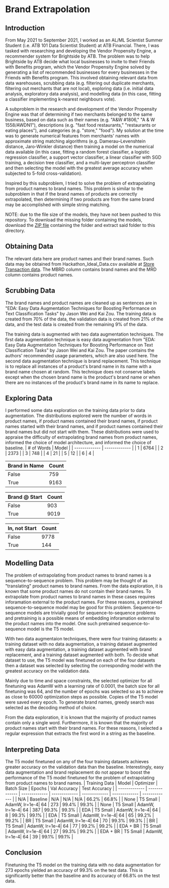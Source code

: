 # Brand Extrapolation
## Introduction
From May 2021 to September 2021, I worked as an AL/ML Scientist Summer Student (i.e. ATB 101 Data Scientist Student) at ATB Financial. There, I was tasked with researching and developing the Vendor Propensity Engine, a recommender system for Brightside by ATB. The problem was to help Brightside by ATB decide what local businesses to invite to their Friends with Benefits program, which the Vendor Propensity Engine solved by generating a list of recommended businesses for every businesses in the Friends with Benefits program. This involved obtaining relevant data from data warehouses, scrubbing data (e.g. filtering out duplicate merchants, filtering out merchants that are not local), exploring data (i.e. initial data analysis, exploratory data analysis), and modelling data (in this case, fitting a classifier implementing k-nearest neighbours vote).

A subproblem in the research and development of the Vendor Propensity Engine was that of determining if two merchants belonged to the same business, based on data such as their names (e.g. "A&W #1806," "A & W 1558/AWDN1"), descriptions (e.g. "fast food restaurants," "restaurants or eating places"), and categories (e.g. "store," "food"). My solution at the time was to generate numerical features from merchants' names with approximate string matching algorithms (e.g. Damerau–Levenshtein distance, Jaro-Winkler distance) then training a model on the numerical data available (in this case, fitting a random forest classifier, a logistic regression classifier, a support vector classifier, a linear classifier with SGD training, a decision tree classifier, and a multi-layer perceptron classifier and then selecting the model with the greatest average accuracy when subjected to 5-fold cross-validation).

Inspired by this subproblem, I tried to solve the problem of extrapolating from product names to brand names. This problem is similar to the subproblem in that if the brand names of products are correctly extrapolated, then determining if two products are from the same brand may be accomplished with simple string matching.

NOTE: due to the file size of the models, they have not been pushed to this repository. To download the missing folder containing the models, download the [ZIP file](https://drive.google.com/file/d/1S05fix48BAa6l5kU9FgeGHsSQ9kmgsNU/view?usp=sharing) containing the folder and extract said folder to this directory.
## Obtaining Data
The relevant data here are product names and their brand names. Such data may be obtained from Hackathon_Ideal_Data.csv available at [Store Transaction data](https://www.kaggle.com/iamprateek/store-transaction-data). The MBRD column contains brand names and the MRD column contains product names.
## Scrubbing Data
The brand names and product names are cleaned up as sentences are in "EDA: Easy Data Augmentation Techniques for Boosting Performance on Text Classification Tasks" by Jason Wei and Kai Zou. The training data is created from 70% of the data, the validation data is created from 21% of the data, and the test data is created from the remaining 9% of the data.

The training data is augmented with two data augmentation techniques. The first data augmentation technique is easy data augmentation from "EDA: Easy Data Augmentation Techniques for Boosting Performance on Text Classification Tasks" by Jason Wei and Kai Zou. The paper contains the authors' recommended usage parameters, which are also used here. The second data augmentation technique is brand replacement. This technique is to replace all instances of a product's brand name in its name with a brand name chosen at random. This technique does not conserve labels except when the chosen brand name is the product's brand name or when there are no instances of the product's brand name in its name to replace.
## Exploring Data
I performed some data exploration on the training data prior to data augmentation. The distributions explored were the number of words in product names, if product names contained their brand names, if product names started with their brand names, and if product names contained their brand names but did not start with them. These distributions were used to appraise the difficulty of extrapolating brand names from product names, informed the choice of model architecture, and informed the choice of baseline.
| # of Words    | Model         |
| ------------- | ------------- |
| 1             | 6764          |
| 2             | 2373          |
| 3             | 748           |
| 4             | 21            |
| 5             | 12            |
| 6             | 4             |

| Brand in Name | Count         |
| ------------- | ------------- |
| False         | 759           |
| True          | 9163          |

| Brand @ Start | Count         |
| ------------- | ------------- |
| False         | 903           |
| True          | 9019          |

| In, not Start | Count         |
| ------------- | ------------- |
| False         | 9778          |
| True          | 144           |
## Modelling Data
The problem of extrapolating from product names to brand names is a sequence-to-sequence problem. This problem may be thought of as "translating" product names to brand names. From the data exploration, it is known that some product names do not contain their brand names. To extrapolate from product names to brand names in these cases requires inforamation external to the product names. For these reasons, a pretrained sequence-to-sequence model may be good for this problem. Sequence-to-sequence models are trivially good for sequence-to-sequence problems and pretraining is a possible means of embedding inforamation external to the product names into the model. One such pretrained sequence-to-sequence model is the T5 model.

With two data augmentaion techniques, there were four training datasets: a training dataset with no data augmentation, a training dataset augmented with easy data augmentation, a training dataset augmented with brand replacement, and a training dataset augmented with both. To decide what dataset to use, the T5 model was finetuned on each of the four datasets then a dataset was selected by selecting the corresponding model with the greatest accuracy on the validation data.

Mainly due to time and space constraints, the selected optimizer for all finetuning was AdamW with a learning rate of 0.0001, the batch size for all finetuning was 64, and the number of epochs was selected so as to achieve as close to 60000 optimization steps as possible. Copies of the T5 model were saved every epoch. To generate brand names, greedy search was selected as the decoding method of choice.

From the data exploration, it is known that the majority of product names contain only a single word. Furthermore, it is known that the majority of product names start with their brand names. For these reasons, I selected a regular expression that extracts the first word in a string as the baseline.
## Interpreting Data
The T5 model finetuned on any of the four training datasets achieves greater accuracy on the validation data than the baseline. Interestingly, easy data augmentation and brand replacement do not appear to boost the performance of the T5 model finetuned for the problem of extrapolating from product names to brand names.
| Training Data | Model         | Optimizer     | Batch Size    | Epochs        | Val Accuracy  | Test Accuracy |
| ------------- | ------------- | ------------- | ------------- | ------------- | ------------- | ------------- |
| N/A           | Baseline      | N/A           | N/A           | N/A           | 66.2%         | 66.8%         |
| None          | T5 Small      | AdamW, lr=1e-4| 64            | 273           | 99.4%         | 99.3%         |
| None          | T5 Small      | AdamW, lr=1e-4| 64            | 387           | 99.3%         | 99.3%         |
| EDA           | T5 Small      | AdamW, lr=1e-4| 64            | 8             | 99.3%         | 99.1%         |
| EDA           | T5 Small      | AdamW, lr=1e-4| 64            | 65            | 99.2%         | 99.2%         |
| BR            | T5 Small      | AdamW, lr=1e-4| 64            | 70            | 99.3%         | 99.3%         |
| BR            | T5 Small      | AdamW, lr=1e-4| 64            | 77            | 99.2%         | 99.2%         |
| EDA + BR      | T5 Small      | AdamW, lr=1e-4| 64            | 27            | 99.3%         | 99.2%         |
| EDA + BR      | T5 Small      | AdamW, lr=1e-4| 64            | 39            | 99.1%         | 99.1%         |
## Conclusion
Finetuning the T5 model on the training data with no data augmentation for 273 epochs yielded an accuracy of 99.3% on the test data. This is significantly better than the baseline and its accuracy of 66.8% on the test data.
